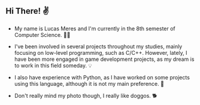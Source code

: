 ## Hi There! ✌

- My name is Lucas Meres and I'm currently in the 8th semester of Computer Science. 👩‍💻 <br>

- I've been involved in several projects throughout my studies, mainly focusing on low-level programming, such as C/C++. However, lately, I have been more engaged in game development projects, as my dream is to work in this field someday. 💡 <br>

- I also have experience with Python, as I have worked on some projects using this language, although it is not my main preference. 🐍

- Don't really mind my photo though, I really like doggos. 🐕 <br>
